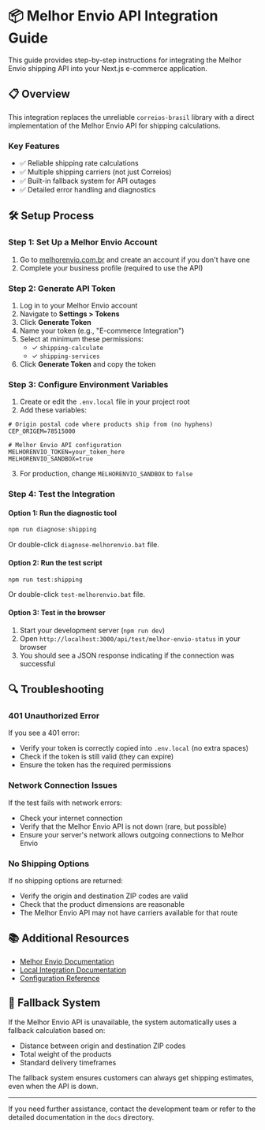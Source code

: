 # 📦 Melhor Envio API Integration Guide

This guide provides step-by-step instructions for integrating the Melhor Envio shipping API into your Next.js e-commerce application.

## 📋 Overview

This integration replaces the unreliable `correios-brasil` library with a direct implementation of the Melhor Envio API for shipping calculations.

### Key Features
- ✅ Reliable shipping rate calculations 
- ✅ Multiple shipping carriers (not just Correios)
- ✅ Built-in fallback system for API outages
- ✅ Detailed error handling and diagnostics

## 🛠️ Setup Process

### Step 1: Set Up a Melhor Envio Account
1. Go to [melhorenvio.com.br](https://melhorenvio.com.br) and create an account if you don't have one
2. Complete your business profile (required to use the API)

### Step 2: Generate API Token
1. Log in to your Melhor Envio account
2. Navigate to **Settings > Tokens**
3. Click **Generate Token**
4. Name your token (e.g., "E-commerce Integration")
5. Select at minimum these permissions:
   - ✓ `shipping-calculate`
   - ✓ `shipping-services`
6. Click **Generate Token** and copy the token

### Step 3: Configure Environment Variables
1. Create or edit the `.env.local` file in your project root
2. Add these variables:
```
# Origin postal code where products ship from (no hyphens)
CEP_ORIGEM=78515000

# Melhor Envio API configuration
MELHORENVIO_TOKEN=your_token_here
MELHORENVIO_SANDBOX=true
```

3. For production, change `MELHORENVIO_SANDBOX` to `false`

### Step 4: Test the Integration

#### Option 1: Run the diagnostic tool
```powershell
npm run diagnose:shipping
```
Or double-click `diagnose-melhorenvio.bat` file.

#### Option 2: Run the test script
```powershell
npm run test:shipping
```
Or double-click `test-melhorenvio.bat` file.

#### Option 3: Test in the browser
1. Start your development server (`npm run dev`)
2. Open `http://localhost:3000/api/test/melhor-envio-status` in your browser
3. You should see a JSON response indicating if the connection was successful

## 🔍 Troubleshooting

### 401 Unauthorized Error
If you see a 401 error:
- Verify your token is correctly copied into `.env.local` (no extra spaces)
- Check if the token is still valid (they can expire)
- Ensure the token has the required permissions

### Network Connection Issues
If the test fails with network errors:
- Check your internet connection
- Verify that the Melhor Envio API is not down (rare, but possible)
- Ensure your server's network allows outgoing connections to Melhor Envio

### No Shipping Options
If no shipping options are returned:
- Verify the origin and destination ZIP codes are valid 
- Check that the product dimensions are reasonable
- The Melhor Envio API may not have carriers available for that route

## 📚 Additional Resources

- [Melhor Envio Documentation](https://docs.melhorenvio.com.br/)
- [Local Integration Documentation](./docs/melhor-envio-usage.md)
- [Configuration Reference](./MELHOR-ENVIO-CONFIG.md)

## 🔄 Fallback System

If the Melhor Envio API is unavailable, the system automatically uses a fallback calculation based on:
- Distance between origin and destination ZIP codes
- Total weight of the products
- Standard delivery timeframes

The fallback system ensures customers can always get shipping estimates, even when the API is down.

---

If you need further assistance, contact the development team or refer to the detailed documentation in the `docs` directory.
